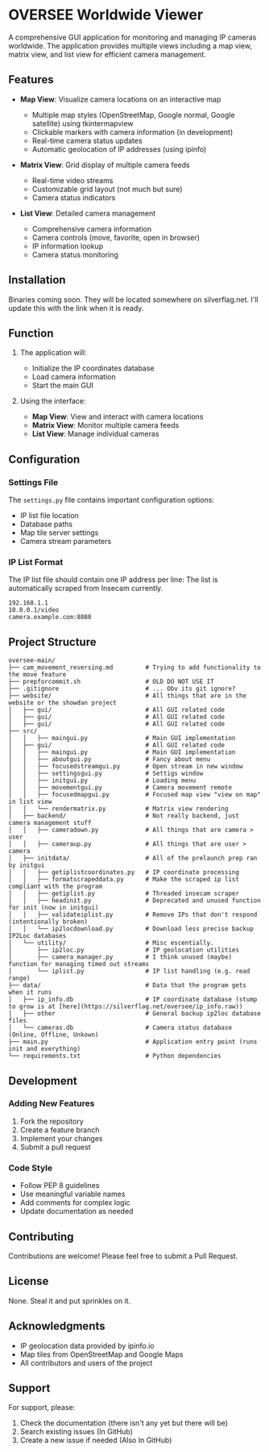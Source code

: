 # OVERSEE Worldwide Viewer

A comprehensive GUI application for monitoring and managing IP cameras worldwide. The application provides multiple views including a map view, matrix view, and list view for efficient camera management.

## Features
- **Map View**: Visualize camera locations on an interactive map
  - Multiple map styles (OpenStreetMap, Google normal, Google satellite) using tkintermapview
  - Clickable markers with camera information (in development)
  - Real-time camera status updates
  - Automatic geolocation of IP addresses (using ipinfo)

- **Matrix View**: Grid display of multiple camera feeds
  - Real-time video streams
  - Customizable grid layout (not much but sure)
  - Camera status indicators

- **List View**: Detailed camera management
  - Comprehensive camera information
  - Camera controls (move, favorite, open in browser)
  - IP information lookup
  - Camera status monitoring

## Installation
Binaries coming soon. They will be located somewhere on silverflag.net. I'll update this with the link when it is ready.

## Function
1. The application will:
   - Initialize the IP coordinates database
   - Load camera information
   - Start the main GUI

2. Using the interface:
   - **Map View**: View and interact with camera locations
   - **Matrix View**: Monitor multiple camera feeds
   - **List View**: Manage individual cameras

## Configuration

### Settings File
The `settings.py` file contains important configuration options:
- IP list file location
- Database paths
- Map tile server settings
- Camera stream parameters

### IP List Format
The IP list file should contain one IP address per line:
The list is automatically scraped from Insecam currently.
```
192.168.1.1
10.0.0.1/video
camera.example.com:8080
```

## Project Structure

```
oversee-main/
├── cam_movement_reversing.md         # Trying to add functionality to the move feature
├── prepforcommit.sh                  # OLD DO NOT USE IT
├── .gitignore                        # ... Obv its git ignore?
├── website/                          # All things that are in the website or the showdan project
│   ├── gui/                          # All GUI related code
│   ├── gui/                          # All GUI related code
│   ├── gui/                          # All GUI related code
├── src/
│   │   ├── maingui.py                # Main GUI implementation
│   ├── gui/                          # All GUI related code
│   │   ├── maingui.py                # Main GUI implementation
│   │   ├── aboutgui.py               # Fancy about menu
│   │   ├── focusedstreamgui.py       # Open stream in new window
│   │   ├── settingsgui.py            # Settigs window
│   │   ├── initgui.py                # Loading menu
│   │   ├── movementgui.py            # Camera movement remote
│   │   ├── focusedmapgui.py          # Focused map view "view on map" in list view
│   │   └── rendermatrix.py           # Matrix view rendering
│   ├── backend/                      # Not really backend, just camera management stuff
│   │   ├── cameradown.py             # All things that are camera > user
│   │   ├── cameraup.py               # All things that are user > camera
│   ├── initdata/                     # All of the prelaunch prep ran by initgui
│   │   ├── getiplistcoordinates.py   # IP coordinate processing
│   │   ├── formatscrapeddata.py      # Make the scraped ip list compliant with the program
│   │   ├── getiplist.py              # Threaded insecam scraper
│   │   ├── headinit.py               # Deprecated and unused function for init (now in initgui)
│   │   ├── validateiplist.py         # Remove IPs that don't respond (intentionally broken)
│   │   └── ip2locdownload.py         # Download less precise backup IP2Loc databases
│   └── utility/                      # Misc escentially.
│       ├── ip2loc.py                 # IP geolocation utilities
│       ├── camera_manager.py         # I think unused (maybe) function for managing timed out streams
│       └── iplist.py                 # IP list handling (e.g. read range)
├── data/                             # Data that the program gets when it runs
│   ├── ip_info.db                    # IP coordinate database (stump to grow is at [here](https://silverflag.net/oversee/ip_info.raw))
│   ├── other                         # General backup ip2loc database files
│   └── cameras.db                    # Camera status database (Online, Offline, Unkown)
├── main.py                           # Application entry point (runs init and everything)
└── requirements.txt                  # Python dependencies
```
## Development

### Adding New Features
1. Fork the repository
2. Create a feature branch
3. Implement your changes
4. Submit a pull request

### Code Style
- Follow PEP 8 guidelines
- Use meaningful variable names
- Add comments for complex logic
- Update documentation as needed

## Contributing
Contributions are welcome! Please feel free to submit a Pull Request.

## License
None. Steal it and put sprinkles on it.

## Acknowledgments
- IP geolocation data provided by ipinfo.io
- Map tiles from OpenStreetMap and Google Maps
- All contributors and users of the project

## Support
For support, please:
1. Check the documentation (there isn't any yet but there will be)
2. Search existing issues (In GitHub)
3. Create a new issue if needed (Also In GitHub)